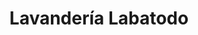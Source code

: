 ---
title: "Lavandería Labatodo"
url: /santa-cruz-de-la-sierra/lavanderia-labatodo/
shop: lavandería
---